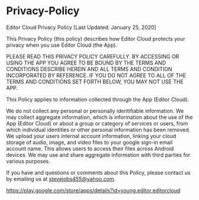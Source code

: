 # Privacy-Policy

Editor Cloud Privacy Policy
[Last Updated: January 25, 2020]

This Privacy Policy (this policy) describes how Editor Cloud protects your privacy when you use Editor Cloud (the App). 

PLEASE READ THIS PRIVACY POLICY CAREFULLY. BY ACCESSING OR USING THE APP  YOU AGREE TO BE BOUND BY THE TERMS AND CONDITIONS DESCRIBE HEREIN AND ALL TERMS AND CONDITION INCORPORATED BY REFERENCE. IF YOU DO NOT AGREE TO ALL OF THE TERMS AND CONDITIONS SET FORTH BELOW, YOU MAY NOT USE THE APP.

This Policy applies to information collected through the App (Editor Cloud).

We do not collect any personal or personally identifiable information.
We may collect aggregate information, which is information about the use of the App (Editor Cloud) or about a group or category of services or users, from which individual identities or other personal information has been removed.
We upload your users internal account information, linking your cloud storage of audio, image, and video files to your google sign-in email account name. This allows users to access their files across Android devices.
We may use and share aggregate information with third parties for various purposes.

If you have and questions or comments about this Policy, please contact us by emailing us at stevejobs455@yahoo.com.

https://play.google.com/store/apps/details?id=young.editor.editorcloud
